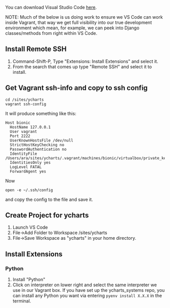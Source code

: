 You can download Visual Studio Code [here](https://code.visualstudio.com/Download).

NOTE: Much of the below is us doing work to ensure we VS Code can work inside Vagrant, that way we get full visibility into our true development environment which mean, for example, we can peek into Django classes/methods from right within VS Code.

## Install Remote SSH
1. Command-Shift-P, Type "Extensions: Install Extensions" and select it.
2. From the search that comes up type "Remote SSH" and select it to install.

## Get Vagrant ssh-info and copy to ssh config
```
cd /sites/ycharts
vagrant ssh-config
```

It will produce something like this:
```
Host bionic
  HostName 127.0.0.1
  User vagrant
  Port 2222
  UserKnownHostsFile /dev/null
  StrictHostKeyChecking no
  PasswordAuthentication no
  IdentityFile /Users/ara/sites/ycharts/.vagrant/machines/bionic/virtualbox/private_key
  IdentitiesOnly yes
  LogLevel FATAL
  ForwardAgent yes
```

Now
```
open -e ~/.ssh/config
```
and copy the config to the file and save it.




## Create Project for ycharts
1. Launch VS Code
2. File->Add Folder to Workspace /sites/ycharts
3. File->Save Workspace as "ycharts" in your home directory.

## Install Extensions

### Python
1. Install "Python"
2. Click on interpreter on lower right and select the same interpreter we use in our Vagrant box. If you have set up the ycharts_systems repo, you can install any Python you want via entering ```pyenv install X.X.X``` in the terminal. 